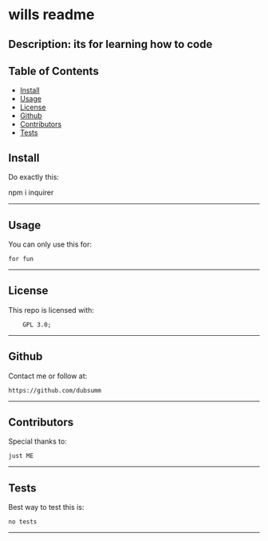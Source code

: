 # wills readme

## Description: its for learning how to code

## Table of Contents

- [Install](#install)
- [Usage](#usage)
- [License](#license)
- [Github](#github)
- [Contributors](#contributors)
- [Tests](#tests)

## Install 

Do exactly this:

   npm i inquirer

______________________________________________

## Usage

You can only use this for:

    for fun

______________________________________________

## License

This repo is licensed with:

        GPL 3.0;

______________________________________________

## Github

Contact me or follow at:

    https://github.com/dubsumm

______________________________________________

## Contributors

Special thanks to:

    just ME

______________________________________________

## Tests

Best way to test this is:

    no tests

______________________________________________

